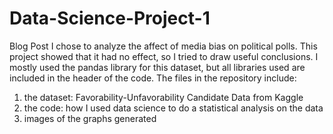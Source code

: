 # Data-Science-Project-1
Blog Post
I chose to analyze the affect of media bias on political polls.  This project showed that it had no effect, so I tried to draw useful conclusions.  I mostly used the pandas library for this dataset, but all libraries used are included in the header of the code.
The files in the repository include:
1. the dataset: Favorability-Unfavorability Candidate Data from Kaggle
2. the code: how I used data science to do a statistical analysis on the data
3. images of the graphs generated
